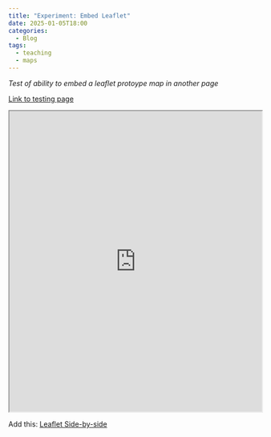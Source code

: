 ```yaml
---
title: "Experiment: Embed Leaflet"
date: 2025-01-05T18:00
categories:
  - Blog
tags:
  - teaching
  - maps
---
```

*Test of ability to embed a leaflet protoype map in another page*

[Link to testing page](https://kristinallarsen.github.io/leaflet/index.html)
  
<iframe width="100%" height="600" src="https://kristinallarsen.github.io/leaflet/"></iframe>

Add this: [Leaflet Side-by-side](https://www.youtube.com/watch?v=R6xybRnfzh4) 

